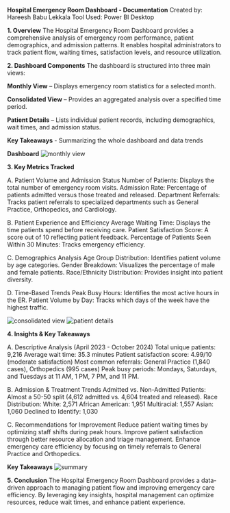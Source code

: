 **Hospital Emergency Room Dashboard - Documentation**
Created by: Hareesh Babu Lekkala
Tool Used: Power BI Desktop

**1. Overview**
The Hospital Emergency Room Dashboard provides a comprehensive analysis of emergency room performance, patient demographics, and admission patterns. It enables hospital administrators to track patient flow, waiting times, satisfaction levels, and resource utilization.

**2. Dashboard Components**
The dashboard is structured into three main views:

**Monthly View** – Displays emergency room statistics for a selected month.

**Consolidated View** – Provides an aggregated analysis over a specified time period.

**Patient Details** – Lists individual patient records, including demographics, wait times, and admission status.

**Key Takeaways** - Summarizing the whole dashboard and data trends

**Dashboard**
![monthly view](https://github.com/user-attachments/assets/db36cf55-f0f7-4c84-ac6d-74620e7e203b)


**3. Key Metrics Tracked**

A. Patient Volume and Admission Status
  Number of Patients: Displays the total number of emergency room visits.
  Admission Rate: Percentage of patients admitted versus those treated and released.
  Department Referrals: Tracks patient referrals to specialized departments such as General Practice, Orthopedics, and Cardiology.
  
B. Patient Experience and Efficiency
  Average Waiting Time: Displays the time patients spend before receiving care.
  Patient Satisfaction Score: A score out of 10 reflecting patient feedback.
  Percentage of Patients Seen Within 30 Minutes: Tracks emergency efficiency.
  
C. Demographics Analysis
  Age Group Distribution: Identifies patient volume by age categories.
  Gender Breakdown: Visualizes the percentage of male and female patients.
  Race/Ethnicity Distribution: Provides insight into patient diversity.
  
D. Time-Based Trends
  Peak Busy Hours: Identifies the most active hours in the ER.
  Patient Volume by Day: Tracks which days of the week have the highest traffic.


 ![consolidated view](https://github.com/user-attachments/assets/07f10939-cb13-4d95-9047-131ac1995967)
![patient details](https://github.com/user-attachments/assets/07812e7f-96ea-4354-b871-77c0092d4aaa)

 
**4. Insights & Key Takeaways**

A. Descriptive Analysis (April 2023 - October 2024)
  Total unique patients: 9,216
  Average wait time: 35.3 minutes
  Patient satisfaction score: 4.99/10 (moderate satisfaction)
  Most common referrals: General Practice (1,840 cases), Orthopedics (995 cases)
  Peak busy periods: Mondays, Saturdays, and Tuesdays at 11 AM, 1 PM, 7 PM, and 11 PM.
  
B. Admission & Treatment Trends
  Admitted vs. Non-Admitted Patients: Almost a 50-50 split (4,612 admitted vs. 4,604 treated and released).
  Race Distribution:
  White: 2,571
  African American: 1,951
  Multiracial: 1,557
  Asian: 1,060
  Declined to Identify: 1,030
  
C. Recommendations for Improvement
  Reduce patient waiting times by optimizing staff shifts during peak hours.
  Improve patient satisfaction through better resource allocation and triage management.
  Enhance emergency care efficiency by focusing on timely referrals to General Practice and Orthopedics.

**Key Takeaways**
  ![summary](https://github.com/user-attachments/assets/42da8f6f-474e-4024-ace6-f9b2b0088433)


**5. Conclusion**
The Hospital Emergency Room Dashboard provides a data-driven approach to managing patient flow and improving emergency care efficiency. By leveraging key insights, hospital management can optimize resources, reduce wait times, and enhance patient experience.
